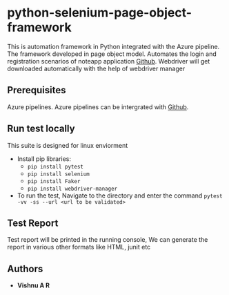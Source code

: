 # python-selenium-page-object-framework
This is automation framework in Python integrated with the Azure pipeline. The framework developed in page object model. Automates the login and registration scenarios of noteapp application [Github](https://github.com/vishnuar/python-flask-noteapp). Webdriver will get downloaded automatically with the help of webdriver manager  

## Prerequisites
Azure pipelines. Azure pipelines can be intergrated with [Github](https://github.com/marketplace/azure-pipelines).

## Run test locally
This suite is designed for linux enviorment
- Install pip libraries: 
    - `pip install pytest`
    - `pip install selenium`
    - `pip install Faker`
    -  `pip install webdriver-manager`
- To run the test, Navigate to the directory and enter the command `pytest -vv -ss --url <url to be validated>`

## Test Report
Test report will be printed in the running console, We can generate the report in various other formats like HTML, junit etc


## Authors
* **Vishnu A R**
